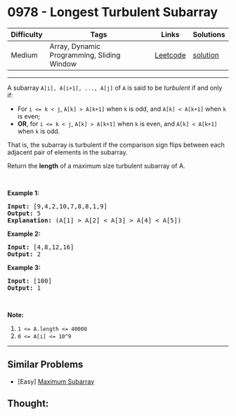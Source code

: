 # 0978 - Longest Turbulent Subarray

Difficulty  | Tags | Links | Solutions
----------- | ---- | ----- | -----
Medium | Array, Dynamic Programming, Sliding Window | [Leetcode](https://leetcode.com/problems/longest-turbulent-subarray) | [solution](https://leetcode.com/problems/longest-turbulent-subarray/solution/)


-----------

<p>A subarray <code>A[i], A[i+1], ..., A[j]</code>&nbsp;of <code>A</code> is said to be <em>turbulent</em> if and only if:</p>

<ul>
	<li>For <code>i &lt;= k &lt; j</code>, <code>A[k] &gt; A[k+1]</code> when <code>k</code> is odd, and <code>A[k] &lt; A[k+1]</code> when <code>k</code> is even;</li>
	<li><strong>OR</strong>, for <code>i &lt;= k &lt; j</code>, <code>A[k] &gt; A[k+1]</code> when <code>k</code> is even, and <code>A[k] &lt; A[k+1]</code> when <code>k</code> is odd.</li>
</ul>

<p>That is, the subarray is turbulent if the comparison sign flips between each adjacent pair of elements in the subarray.</p>

<p>Return the <strong>length</strong> of a&nbsp;maximum size turbulent subarray of A.</p>

<p>&nbsp;</p>

<div>
<p><strong>Example 1:</strong></p>

<pre>
<strong>Input: </strong><span id="example-input-1-1">[9,4,2,10,7,8,8,1,9]</span>
<strong>Output: </strong><span id="example-output-1">5</span>
<strong>Explanation: </strong>(A[1] &gt; A[2] &lt; A[3] &gt; A[4] &lt; A[5])
</pre>

<div>
<p><strong>Example 2:</strong></p>

<pre>
<strong>Input: </strong><span id="example-input-2-1">[4,8,12,16]</span>
<strong>Output: </strong><span id="example-output-2">2</span>
</pre>

<div>
<p><strong>Example 3:</strong></p>

<pre>
<strong>Input: </strong><span id="example-input-3-1">[100]</span>
<strong>Output: </strong><span id="example-output-3">1</span>
</pre>
</div>
</div>
</div>

<p>&nbsp;</p>

<p><strong>Note:</strong></p>

<ol>
	<li><code>1 &lt;= A.length &lt;= 40000</code></li>
	<li><code>0 &lt;= A[i] &lt;= 10^9</code></li>
</ol>

-----------


## Similar Problems

- [Easy] [Maximum Subarray](maximum-subarray)




## Thought:
